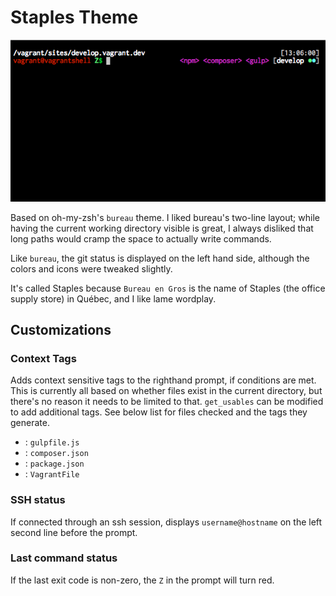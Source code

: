 # Staples Theme

![Screenshot](/sample.png?raw=true)

Based on oh-my-zsh's `bureau` theme.  I liked bureau's two-line layout; while having the current working directory visible is great, I always disliked that long paths would cramp the space to actually write commands.

Like `bureau`, the git status is displayed on the left hand side, although the colors and icons were tweaked slightly.

It's called Staples because `Bureau en Gros` is the name of Staples (the office supply store) in Québec, and I like lame wordplay.

## Customizations
### Context Tags
Adds context sensitive tags to the righthand prompt, if conditions are met. This is currently all based on whether files exist in the current directory, but there's no reason it needs to be limited to that. `get_usables` can be modified
to add additional tags. See below list for files checked and the tags they generate.

- <gulp>: `gulpfile.js`
- <composer>: `composer.json`
- <npm>: `package.json`
- <vagrant>: `VagrantFile`

### SSH status
If connected through an ssh session, displays `username@hostname` on the left second line before the prompt.

### Last command status
If the last exit code is non-zero, the `Z` in the prompt will turn red.

